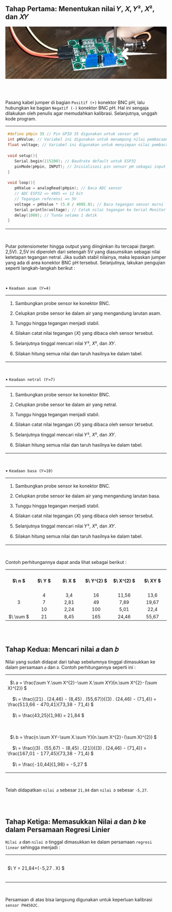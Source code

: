 ## Tahap Pertama: Menentukan nilai 𝑌, 𝑋, 𝑌², 𝑋², dan 𝑋𝑌

<img width="810" src="../Documentation/Experiment/PH4502C Calibration.png" alt="ph-probe-settings">

<br><br>

Pasang kabel jumper di bagian ``` Positif (+) ``` konektor BNC pH, lalu hubungkan ke bagian ``` Negatif (-) ``` konektor BNC pH. Hal ini sengaja dilakukan oleh penulis agar memudahkan kalibrasi. Selanjutnya, unggah kode program.

<table><tr><td width="810">
   
```ino
#define pHpin 35 // Pin GPIO 35 digunakan untuk sensor pH
int pHValue; // Variabel ini digunakan untuk menampung nilai pembacaan ADC
float voltage; // Variabel ini digunakan untuk menyimpan nilai pembacaan tegangan

void setup(){
   Serial.begin(115200); // Baudrate default untuk ESP32
   pinMode(pHpin, INPUT); // Inisialisasi pin sensor pH sebagai input
}

void loop(){
   pHValue = analogRead(pHpin); // Baca ADC sensor
   // ADC ESP32 => 4095 => 12 bit
   // Tegangan referensi => 5V
   voltage = pHValue * (5.0 / 4095.0); // Baca tegangan sensor murni
   Serial.println(voltage); // Cetak nilai tegangan ke Serial Monitor
   delay(1000); // Tunda selama 1 detik
}
```

</td></tr></table><br>

Putar potensiometer hingga output yang diinginkan itu tercapai (target: 2,5V). 2,5V ini diperoleh dari setengah 5V yang diasumsikan sebagai nilai ketetapan tegangan netral. Jika sudah stabil nilainya, maka lepaskan jumper yang ada di area konektor BNC pH tersebut. Selanjutnya, lakukan pengujian seperti langkah-langkah berikut :

<br>

• ``` Keadaan asam (𝑌=4) ```

<table><tr><td width="810">
   
   1. Sambungkan probe sensor ke konektor BNC.
   
   2. Celupkan probe sensor ke dalam air yang mengandung larutan asam.
      
   3. Tunggu hingga tegangan menjadi stabil.
      
   4. Silakan catat nilai tegangan (𝑋) yang dibaca oleh sensor tersebut.
      
   5. Selanjutnya tinggal mencari nilai 𝑌², 𝑋², dan 𝑋𝑌.
      
   6. Silakan hitung semua nilai dan taruh hasilnya ke dalam tabel.
   
</td></tr></table><br>

• ``` Keadaan netral (𝑌=7) ```

<table><tr><td width="810">
   
   1. Sambungkan probe sensor ke konektor BNC.
   
   2. Celupkan probe sensor ke dalam air yang netral.
      
   3. Tunggu hingga tegangan menjadi stabil.
      
   4. Silakan catat nilai tegangan (𝑋) yang dibaca oleh sensor tersebut.
      
   5. Selanjutnya tinggal mencari nilai 𝑌², 𝑋², dan 𝑋𝑌.
      
   6. Silakan hitung semua nilai dan taruh hasilnya ke dalam tabel.
   
</td></tr></table><br>

• ``` Keadaan basa (𝑌=10) ```

<table><tr><td width="810">
   
   1. Sambungkan probe sensor ke konektor BNC.
   
   2. Celupkan probe sensor ke dalam air yang mengandung larutan basa.
      
   3. Tunggu hingga tegangan menjadi stabil.
      
   4. Silakan catat nilai tegangan (𝑋) yang dibaca oleh sensor tersebut.
      
   5. Selanjutnya tinggal mencari nilai 𝑌², 𝑋², dan 𝑋𝑌.
      
   6. Silakan hitung semua nilai dan taruh hasilnya ke dalam tabel.
   
</td></tr></table><br>

Contoh perhitungannya dapat anda lihat sebagai berikut :

<table>
<tr height="70">
<th width="140">$\ n $</th>
<th width="140">$\ Y $</th>
<th width="140">$\ X $</th>
<th width="140">$\ Y^{2} $</th>
<th width="140">$\ X^{2} $</th>
<th width="140">$\ XY $</th>
</tr>
<tr align="center">
<td rowspan="3">3</td>
<td>4</td>
<td>3,4</td>
<td>16</td>
<td>11,56</td>
<td>13,6</td>
</tr>
   <tr align="center">
<td>7</td>
<td>2,81</td>
<td>49</td>
<td>7,89</td>
<td>19,67</td>
</tr>
   <tr align="center">
<td>10</td>
<td>2,24</td>
<td>100</td>
<td>5,01</td>
<td>22,4</td>
</tr>
   <tr align="center">
<td>$\ \sum $</td>
<td>21</td>
<td>8,45</td>
<td>165</td>
<td>24,46</td>
<td>55,67</td>
</tr>
</table>

<br><br>

## Tahap Kedua: Mencari nilai 𝑎 dan 𝑏

Nilai yang sudah didapat dari tahap sebelumnya tinggal dimasukkan ke dalam persamaan ``` 𝑎 ``` dan ``` 𝑏 ```. Contoh perhitungannya seperti ini :

   <table><tr><td width="800" height="80">
   
   &nbsp;
   $\ a = \frac{\sum Y.\sum X^{2}-\sum X.\sum XY}{n.\sum X^{2}-(\sum X)^{2}} $
   <br><br>&nbsp;&nbsp;&nbsp;
   $\ = \frac{(21) . (24,46) - (8,45) . (55,67)}{(3) . (24,46) - (71,4)} = \frac{513,66 - 470,41}{73,38 - 71,4} $
   <br><br>&nbsp;&nbsp;&nbsp;
   $\ = \frac{43,25}{1,98} = 21,84 $
   <br><br><br><br>
   &nbsp;
   $\ b = \frac{n.\sum XY-\sum X.\sum Y}{n.\sum X^{2}-(\sum X)^{2}} $
   <br><br>&nbsp;&nbsp;&nbsp;
   $\ = \frac{(3) . (55,67) - (8,45) . (21)}{(3) . (24,46) - (71,4)} = \frac{167,01 - 177,45}{73,38 - 71,4} $
   <br><br>&nbsp;&nbsp;&nbsp;
   $\ = \frac{-10,44}{1,98} = -5,27 $

   </td></tr></table><br>

Telah didapatkan ``` nilai 𝑎 ``` sebesar ``` 21,84 ``` dan ``` nilai 𝑏 ``` sebesar ``` -5,27 ```.

<br><br>

## Tahap Ketiga: Memasukkan Nilai 𝑎 dan 𝑏 ke dalam Persamaan Regresi Linier

``` Nilai 𝑎 ``` dan ``` nilai 𝑏 ``` tinggal dimasukkan ke dalam persamaan ``` regresi linear ``` sehingga menjadi :

   <table><tr><td width="800" height="80">

   $\ Y = 21,84+(-5,27 . X) $
         
   </td></tr></table><br>

Persamaan di atas bisa langsung digunakan untuk keperluan kalibrasi ``` sensor PH4502C ```.
